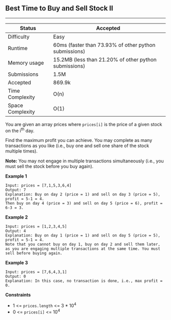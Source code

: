 ## Best Time to Buy and Sell Stock II
---------
| Status | Accepted |
| --- | --- |
| Difficulty | Easy |
| Runtime | 60ms (faster than 73.93% of other python submissions) |
| Memory usage | 15.2MB (less than 21.20% of other python submissions) |
| Submissions | 1.5M |
| Accepted | 869.9k |
| Time Complexity | O(n) |
| Space Complexity | O(1) |

You are given an array prices where `prices[i]` is the price of a given stock on the i<sup>th</sup> day.

Find the maximum profit you can achieve. You may complete as many transactions as you like (i.e., buy one and sell one share of the stock multiple times).

**Note:** You may not engage in multiple transactions simultaneously (i.e., you must sell the stock before you buy again).

**Example 1**
```
Input: prices = [7,1,5,3,6,4]
Output: 7
Explanation: Buy on day 2 (price = 1) and sell on day 3 (price = 5), profit = 5-1 = 4.
Then buy on day 4 (price = 3) and sell on day 5 (price = 6), profit = 6-3 = 3.
```

**Example 2**
```
Input: prices = [1,2,3,4,5]
Output: 4
Explanation: Buy on day 1 (price = 1) and sell on day 5 (price = 5), profit = 5-1 = 4.
Note that you cannot buy on day 1, buy on day 2 and sell them later, as you are engaging multiple transactions at the same time. You must sell before buying again.
```

**Example 3**
```
Input: prices = [7,6,4,3,1]
Output: 0
Explanation: In this case, no transaction is done, i.e., max profit = 0.
```

**Constraints**
- 1 <= `prices.length` <= 3 * 10<sup>4</sup>
- 0 <= `prices[i]` <= 10<sup>4</sup>
